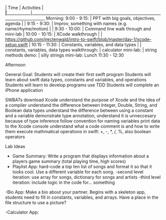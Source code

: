 | Time                                  | Activities                                                                        |
______________|__________________________|_____________________________________________________________________________________
Morning: 		9:00 - 9:15:    | PPT with big goals, objectives, agenda					    |
|		      	9:15 - 9:30:    | Improv, something with names (e.g. name/rhyme/motion)				    |
|          		9:30 - 10:00:   | Command line walk through and mini-lab
|          		10:00 - 10:15:  | XCode walkthrough
|                          		| https://github.com/jrectenwald/intro-to-swift/blob/master/day-1/xcode-setup.swift
|		      	10:15 - 11:30:  | Constants, variables, and data types
|                          		| constants, variables, data types walkthrough:
	                          	| calculator mini-lab: 
	                          	| string methods demo:
                          		| silly strings mini-lab:
Lunch 			11:30 - 12:30

Afternoon

General Goal: 
Students will create their first swift program
Students will learn about swift data types, constants and variables, and operations
Students will learn to develop programs use TDD
Students will complete an iPhone application


SWBATs
download Xcode
understand the purpose of Xcode and the idea of a compiler
understand the difference between Integer, Double, String, and Boolean data types 
understand the difference between using a constant and a variable
demonstrate type annotation, understand it is unneccesary because of type inference
follow convention for naming variables
print data to the Xcode console
understand what a code comment is and how to write them
execute mathmatical operations in swift: +, -, *, /, %, also boolean operators



Lab Ideas
- Game Summary: Write a program that displays information about a players game summary (total playing time, high scores)
- Playlist App: hard-code a top ten list of songs and format it so that it looks cool. Use a different variable for each song.
        -second level iteration: use array for songs, dictionary for songs and artists
        -third level iteration: include logic in the code for... something

-Bio App: Make a bio about your partner. Begins with a skeleton app, students need to fill in constants, variables, and arrays. Have a place in the file structure to use a picture? 


-Calculator App: 
